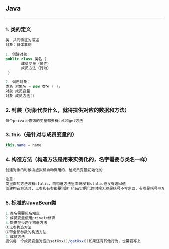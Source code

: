 ## Java
---
### 1. 类的定义
```java
类：共同特征的描述
对象：具体事例

1. 创建对象：
public class 类名 {
       成员变量（属性）
       成员方法（行为）
 }

2. 调用对象：
类名 对象名 = new 类名 ( );
对象.成员变量
对象.成员方法()
```

### 2. 封装（对象代表什么，就得提供对应的数据和方法）
```java
每个private修饰的变量都要有set和get方法
```

### 3. this（是针对与成员变量的）
```java
this.name = name
```

### 4. 构造方法（构造方法是用来实例化的，名字需要与类名一样）
```java
创建对象的时候由虚拟机自动调用的，给成员变量初始化的

注意：
类里面的方法没有static，而构造方法里面既没有static也没有返回值
创建构造方法时，无参和有参都要创建（new实例化的时候无参是括号不写东西，有参是括号写东西）
```

### 5. 标准的JavaBean类
```java
1.类名需要见名知意
2.成员变量使用private修饰
3.提供至少两个构造方法
①无参构造方法
②带全部参数的构造方法
4.成员方法
提供每一个成员变量对应的setXxx()/getXxx()如果还有其他行为，也需要写上
```